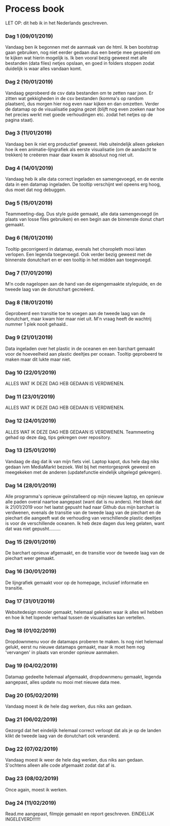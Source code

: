 <!-- Naam: Jikke van den ende
Studentnummer: 10787593
Dit processbook is een soort dagboek van wat ik elke dag heb gedaan aan het
project.  -->

# Process book

LET OP: dit heb ik in het Nederlands geschreven.

### Dag 1 (09/01/2019)
Vandaag ben ik begonnen met de aanmaak van de html. Ik ben bootstrap gaan
gebruiken, nog niet eerder gedaan dus een beetje mee gespeeld om te kijken wat
hierin mogelijk is. Ik ben vooral bezig geweest met alle bestanden (data files)
netjes opslaan, en goed in folders stoppen zodat duidelijk is waar alles
vandaan komt.

### Dag 2 (10/01/2019)
Vandaag geprobeerd de csv data bestanden om te zetten naar json. Er zitten wat
gekkigheden in de csv bestanden (komma's op random plaatsen), dus morgen hier
nog even naar kijken en dan omzetten. Verder de datamap op de visualisatie
pagina gezet (blijft nog even zoeken naar hoe het precies werkt met goede
verhoudingen etc. zodat het netjes op de pagina staat).

### Dag 3 (11/01/2019)
Vandaag ben ik niet erg productief geweest. Heb uiteindelijk alleen
gekeken hoe ik een animatie-lijngrafiek als eerste visualisatie (om de
aandacht te trekken) te creëeren maar daar kwam ik absoluut nog niet uit.

### Dag 4 (14/01/2019)
Vandaag heb ik alle data correct ingeladen en samengevoegd, en de eerste
data in een datamap ingeladen. De tooltip verschijnt wel opeens erg hoog,
dus moet dat nog debuggen.

### Dag 5 (15/01/2019)
Teammeeting-dag. Dus style guide gemaakt, alle data samengevoegd (in plaats van
losse files gebruiken) en een begin aan de  binnenste donut chart gemaakt.

### Dag 6 (16/01/2019)
Tooltip gecorrigeerd in datamap, evenals het choropleth mooi laten verlopen.
Een legenda toegevoegd. Ook verder bezig geweest met de binnenste donutchart en
er een tooltip in het midden aan toegevoegd.

### Dag 7 (17/01/2019)
M'n code nagelopen aan de hand van de eigengemaakte styleguide, en de tweede
laag van de donutchart gecreëerd.

### Dag 8 (18/01/2019)
Geprobeerd een transitie toe te voegen aan de tweede laag van de donutchart,
maar kwam hier maar niet uit. M'n vraag heeft de wachtrij nummer 1 plek nooit
gehaald..

### Dag 9 (21/01/2019)
Data ingeladen over het plastic in de oceanen en een barchart gemaakt voor de
hoeveelheid aan plastic deeltjes per oceaan. Tooltip geprobeerd te maken maar dit
lukte maar niet.

### Dag 10 (22/01/2019)
ALLES WAT IK DEZE DAG HEB GEDAAN IS VERDWENEN.

### Dag 11 (23/01/2019)
ALLES WAT IK DEZE DAG HEB GEDAAN IS VERDWENEN.

### Dag 12 (24/01/2019)
ALLES WAT IK DEZE DAG HEB GEDAAN IS VERDWENEN.
Teammeeting gehad op deze dag, tips gekregen over repository.

### Dag 13 (25/01/2019)
Vandaag de dag dat ik van mijn fiets viel. Laptop kapot, dus hele dag niks
gedaan ivm MediaMarkt bezoek. Wel bij het mentorgesprek geweest en meegekeken
met de anderen (updatefunctie eindelijk uitgelegd gekregen).

### Dag 14 (28/01/2019)
Alle programma's opnieuw geïnstalleerd op mijn nieuwe laptop, en opnieuw
alle paden overal naartoe aangepast (want dat is nu anders). Het bleek dat ik
21/01/2019 voor het laatst gepusht had naar Github dus mijn barchart is
verdwenen, evenals de transitie van de tweede laag van de piechart en de
piechart die aangeeft wat de verhouding van verschillende plastic deeltjes is
voor de verschillende oceanen. Ik heb deze dagen dus leeg gelaten, want
dat was niet gepusht.........

### Dag 15 (29/01/2019)
De barchart opnieuw afgemaakt, en de transitie voor de tweede laag van de
piechart weer gemaakt.

### Dag 16 (30/01/2019)
De lijngrafiek gemaakt voor op de homepage, inclusief informatie en transitie.

### Dag 17 (31/01/2019)
Websitedesign mooier gemaakt, helemaal gekeken waar ik alles wil hebben en hoe
ik het lopende verhaal tussen de visualisaties kan vertellen.

### Dag 18 (01/02/2019)
Dropdownmenu voor de datamaps proberen te maken. Is nog niet helemaal gelukt,
eerst nu nieuwe datamaps gemaakt, maar ik moet hem nog 'vervangen' in plaats
van eronder opnieuw aanmaken.

### Dag 19 (04/02/2019)
Datamap gedeelte helemaal afgemaakt, dropdownmenu gemaakt, legenda aangepast,
alles update nu mooi met nieuwe data mee.

### Dag 20 (05/02/2019)
Vandaag moest ik de hele dag werken, dus niks aan gedaan.

### Dag 21 (06/02/2019)
Gezorgd dat het eindelijk helemaal correct verloopt dat als je op de landen
klikt de tweede laag van de donutchart ook veranderd.

### Dag 22 (07/02/2019)
Vandaag moest ik weer de hele dag werken, dus niks aan gedaan. S'ochtens alleen
alle code afgemaakt zodat dat af is.

### Dag 23 (08/02/2019)
Once again, moest ik werken.

### Dag 24 (11/02/2019)
Read.me aangepast, filmpje gemaakt en report geschreven. EINDELIJK
INGELEVERD!!!!!!
